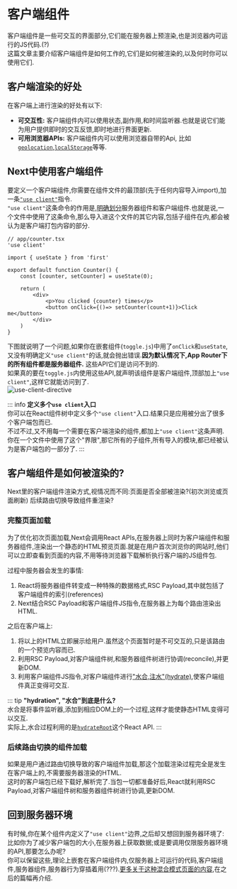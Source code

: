 # 客户端组件
客户端组件是一些可交互的界面部分,它们能在服务器上预渲染,也是浏览器内可运行的JS代码.(?)  
这篇文章主要介绍客户端组件是如何工作的,它们是如何被渲染的,以及何时你可以使用它们.

## 客户端渲染的好处
在客户端上进行渲染的好处有以下:
- **可交互性:** 客户端组件内可以使用状态,副作用,和时间监听器.也就是说它们能为用户提供即时的交互反馈,即时地进行界面更新.
- **可用浏览器APIs:** 客户端组件内可以使用浏览器自带的Api, 比如[`geolocation`](https://developer.mozilla.org/docs/Web/API/Geolocation_API),[`localStorage`](https://developer.mozilla.org/docs/Web/API/Window/localStorage)等等.

## Next中使用客户端组件
要定义一个客户端组件,你需要在组件文件的最顶部(先于任何内容导入import),加一条[`"use client"`](https://react.dev/reference/react/use-client)指令.  
`"use client"`这条命令的作用是,[明确划分](https://nextjs.org/docs/app/building-your-application/rendering#network-boundary)服务器组件和客户端组件.也就是说,一个文件中使用了这条命令,那么导入进这个文件的其它内容,包括子组件在内,都会被认为是客户端打包内容的部分.
```tsx
// app/counter.tsx
'use client'

import { useState } from 'first'

export default function Counter() {
    const [counter, setCounter] = useState(0);

    return (
        <div>
            <p>You clicked {counter} times</p>
            <button onClick={()=> setCounter(count+1)}>Click me</button>
        </div>
    )
}

```

下图就说明了一个问题,如果你在嵌套组件(`toggle.js`)中用了`onClick`和`useState`,又没有明确定义`"use client"`的话,就会抛出错误.**因为默认情况下,App Router下的所有组件都是服务器组件.** 这些API它们是访问不到的.  
如果真的要在`toggle.js`内使用这些API,就声明该组件是客户端组件,顶部加上`"use client"`,这样它就能访问到了.  
![use-client-directive](imgs/use-client-directive.jpg)

::: info
**定义多个`use client`入口**  
你可以在React组件树中定义多个`"use client"`入口.结果只是应用被分出了很多个客户端包而已.  
不过不过,又不用每一个需要在客户端渲染的组件,都加上`"use client"`这条声明.你在一个文件中使用了这个"界限",那它所有的子组件,所有导入的模块,都已经被认为是客户端包的一部分了.
:::

## 客户端组件是如何被渲染的?
Next里的客户端组件渲染方式,视情况而不同:页面是否全部被渲染?(初次浏览或页面刷新) 后续路由切换导致组件重渲染?  

### 完整页面加载
为了优化初次页面加载,Next会调用React APIs,在服务器上同时为客户端组件和服务器组件,渲染出一个静态的HTML预览页面.就是在用户首次浏览你的网站时,他们可以立即查看到页面的内容,不用等待浏览器下载解析执行客户端的JS组件包.  

过程中服务器会发生的事情:
1. React将服务器组件转变成一种特殊的数据格式,RSC Payload,其中就包括了客户端组件的索引(references)
2. Next结合RSC Payload和客户端组件JS指令,在服务器上为每个路由渲染出HTML.  

之后在客户端上:
1. 将以上的HTML立即展示给用户.虽然这个页面暂时是不可交互的,只是该路由的一个预览内容而已.
2. 利用RSC Payload,对客户端组件树,和服务器组件树进行协调(reconcile),并更新DOM.
3. 利用客户端组件JS指令,对客户端组件进行["水合,注水"(hydrate)](https://react.dev/reference/react-dom/client/hydrateRoot),使客户端组件真正变得可交互.

::: tip
**"hydration", "水合"到底是什么?**  
水合是将事件监听器,添加到相应DOM上的一个过程,这样才能使静态HTML变得可以交互.  
实际上,水合过程利用的是[`hydrateRoot`](https://react.dev/reference/react-dom/client/hydrateRoot)这个React API.
:::

### 后续路由切换的组件加载
如果是用户通过路由切换导致的客户端组件加载,那这个加载渲染过程完全是发生在客户端上的,不需要服务器渲染的HTML.  
这时的客户端包已经下载好,解析完了.当包一切都准备好后,React就利用RSC Payload,对客户端组件树和服务器组件树进行协调,更新DOM.

## 回到服务器环境
有时候,你在某个组件内定义了`"use client"`边界,之后却又想回到服务器环境了:比如你为了减少客户端包的大小,在服务器上获取数据;或是要调用仅限服务器环境的API,那要怎么办呢?  
你可以保留这些,理论上嵌套在客户端组件内,仅服务器上可运行的代码,客户端组件,服务器组件,服务器行为穿插着用(???).[更多关于这种混合模式页面的内容](https://nextjs.org/docs/app/building-your-application/rendering/composition-patterns),在之后的篇幅再介绍.